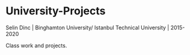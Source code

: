 # University-Projects

Selin Dinc | Binghamton University/ Istanbul Technical University | 2015-2020

Class work and projects.
